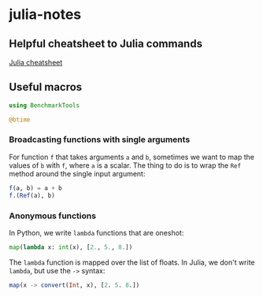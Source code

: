 # julia-notes

## Helpful cheatsheet to Julia commands

[Julia cheatsheet](https://juliadocs.github.io/Julia-Cheat-Sheet/)

## Useful macros

```julia
using BenchmarkTools

@btime
```

### Broadcasting functions with single arguments

For function `f` that takes arguments `a` and `b`, sometimes we want to map the values of `b` with `f`, where `a` is a scalar. The thing to do is to wrap the `Ref` method around the single input argument:

```julia
f(a, b) = a + b
f.(Ref(a), b)
```

### Anonymous functions

In Python, we write `lambda` functions that are oneshot:

```python
map(lambda x: int(x), [2., 5., 8.])
```

The `lambda` function is mapped over the list of floats. In Julia, we don't write `lambda`, but use the `->` syntax:

```julia
map(x -> convert(Int, x), [2. 5. 8.])
```